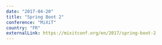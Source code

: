 ```yaml
---
date: "2017-04-20"
title: "Spring Boot 2"
conference: "MiXiT"
country: "FR"
externalLink: https://mixitconf.org/en/2017/spring-boot-2
---
```

